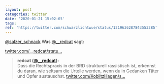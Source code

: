 ```yaml
---
layout: post
categories: twitter
date: '2020-01-21 15:02:05'
tags: 
ref: 'https://twitter.com/schwarzlichtwue/status/1219636287843553285'
---
```

[@salzer_schnack](https://twitter.com/salzer_schnack) Was [@__redcat](https://twitter.com/__redcat) sagt:

[twitter.com/__redcat/statu…](https://twitter.com/__redcat/status/1215151448381706240?s=19)
> <b>redcat ([@__redcat](https://twitter.com/__redcat)):</b>  
>Dass die Rechtspraxis in der BRD strukturell rassistisch ist, erkennst du daran, wie seltsam die Urteile werden, wenn du in Gedanken Täter und Opfer austauschst. [twitter.com/KoblitzHagen/s…](https://twitter.com/KoblitzHagen/status/1214983128772743168)  

